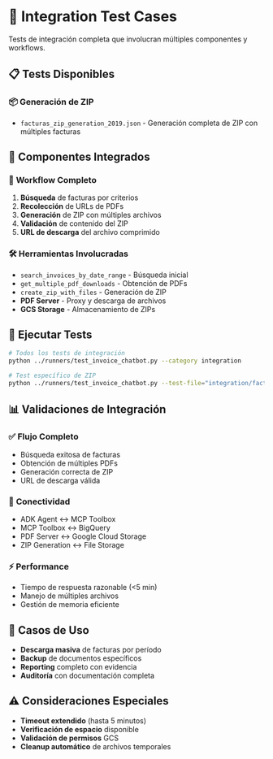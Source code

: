 # 🔗 Integration Test Cases

Tests de integración completa que involucran múltiples componentes y workflows.

## 📋 Tests Disponibles

### 📦 **Generación de ZIP**
- `facturas_zip_generation_2019.json` - Generación completa de ZIP con múltiples facturas

## 🎯 Componentes Integrados

### 🔄 **Workflow Completo**
1. **Búsqueda** de facturas por criterios
2. **Recolección** de URLs de PDFs
3. **Generación** de ZIP con múltiples archivos
4. **Validación** de contenido del ZIP
5. **URL de descarga** del archivo comprimido

### 🛠️ **Herramientas Involucradas**
- `search_invoices_by_date_range` - Búsqueda inicial
- `get_multiple_pdf_downloads` - Obtención de PDFs
- `create_zip_with_files` - Generación de ZIP
- **PDF Server** - Proxy y descarga de archivos
- **GCS Storage** - Almacenamiento de ZIPs

## 🚀 Ejecutar Tests

```bash
# Todos los tests de integración
python ../runners/test_invoice_chatbot.py --category integration

# Test específico de ZIP
python ../runners/test_invoice_chatbot.py --test-file="integration/facturas_zip_generation_2019.json"
```

## 📊 Validaciones de Integración

### ✅ **Flujo Completo**
- Búsqueda exitosa de facturas
- Obtención de múltiples PDFs
- Generación correcta de ZIP
- URL de descarga válida

### 🔗 **Conectividad**
- ADK Agent ↔ MCP Toolbox
- MCP Toolbox ↔ BigQuery
- PDF Server ↔ Google Cloud Storage
- ZIP Generation ↔ File Storage

### ⚡ **Performance**
- Tiempo de respuesta razonable (<5 min)
- Manejo de múltiples archivos
- Gestión de memoria eficiente

## 🎯 Casos de Uso

- **Descarga masiva** de facturas por período
- **Backup** de documentos específicos
- **Reporting** completo con evidencia
- **Auditoría** con documentación completa

## ⚠️ Consideraciones Especiales

- **Timeout extendido** (hasta 5 minutos)
- **Verificación de espacio** disponible
- **Validación de permisos** GCS
- **Cleanup automático** de archivos temporales